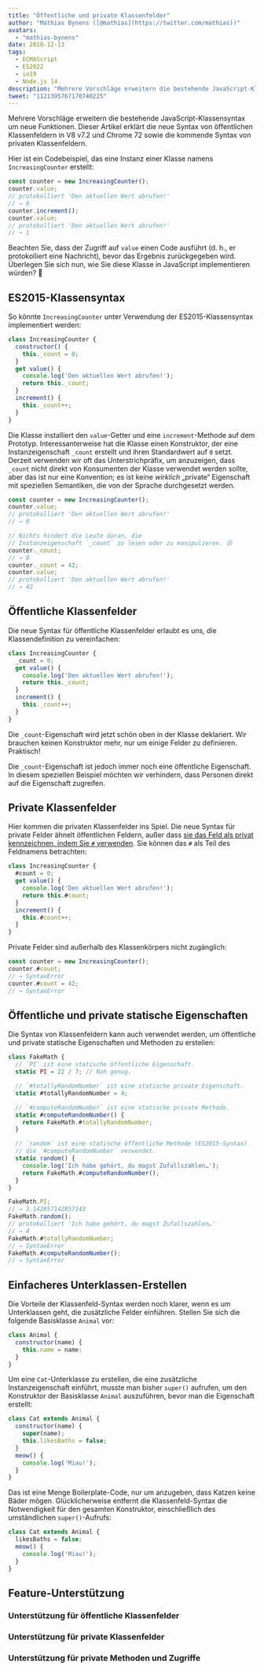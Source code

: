 ```yaml
---
title: "Öffentliche und private Klassenfelder"
author: "Mathias Bynens ([@mathias](https://twitter.com/mathias))"
avatars:
  - "mathias-bynens"
date: 2018-12-13
tags:
  - ECMAScript
  - ES2022
  - io19
  - Node.js 14
description: "Mehrere Vorschläge erweitern die bestehende JavaScript-Klassensyntax um neue Funktionen. Dieser Artikel erklärt die neue Syntax von öffentlichen Klassenfeldern in V8 v7.2 und Chrome 72 sowie die kommende Syntax von privaten Klassenfeldern."
tweet: "1121395767170740225"
---
```

Mehrere Vorschläge erweitern die bestehende JavaScript-Klassensyntax um neue Funktionen. Dieser Artikel erklärt die neue Syntax von öffentlichen Klassenfeldern in V8 v7.2 und Chrome 72 sowie die kommende Syntax von privaten Klassenfeldern.

Hier ist ein Codebeispiel, das eine Instanz einer Klasse namens `IncreasingCounter` erstellt:

```js
const counter = new IncreasingCounter();
counter.value;
// protokolliert 'Den aktuellen Wert abrufen!'
// → 0
counter.increment();
counter.value;
// protokolliert 'Den aktuellen Wert abrufen!'
// → 1
```

Beachten Sie, dass der Zugriff auf `value` einen Code ausführt (d. h., er protokolliert eine Nachricht), bevor das Ergebnis zurückgegeben wird. Überlegen Sie sich nun, wie Sie diese Klasse in JavaScript implementieren würden? 🤔

## ES2015-Klassensyntax

So könnte `IncreasingCounter` unter Verwendung der ES2015-Klassensyntax implementiert werden:

```js
class IncreasingCounter {
  constructor() {
    this._count = 0;
  }
  get value() {
    console.log('Den aktuellen Wert abrufen!');
    return this._count;
  }
  increment() {
    this._count++;
  }
}
```

Die Klasse installiert den `value`-Getter und eine `increment`-Methode auf dem Prototyp. Interessanterweise hat die Klasse einen Konstruktor, der eine Instanzeigenschaft `_count` erstellt und ihren Standardwert auf `0` setzt. Derzeit verwenden wir oft das Unterstrichpräfix, um anzuzeigen, dass `_count` nicht direkt von Konsumenten der Klasse verwendet werden sollte, aber das ist nur eine Konvention; es ist keine _wirklich_ „private“ Eigenschaft mit speziellen Semantiken, die von der Sprache durchgesetzt werden.

<!--truncate-->
```js
const counter = new IncreasingCounter();
counter.value;
// protokolliert 'Den aktuellen Wert abrufen!'
// → 0

// Nichts hindert die Leute daran, die
// Instanzeigenschaft `_count` zu lesen oder zu manipulieren. 😢
counter._count;
// → 0
counter._count = 42;
counter.value;
// protokolliert 'Den aktuellen Wert abrufen!'
// → 42
```

## Öffentliche Klassenfelder

Die neue Syntax für öffentliche Klassenfelder erlaubt es uns, die Klassendefinition zu vereinfachen:

```js
class IncreasingCounter {
  _count = 0;
  get value() {
    console.log('Den aktuellen Wert abrufen!');
    return this._count;
  }
  increment() {
    this._count++;
  }
}
```

Die `_count`-Eigenschaft wird jetzt schön oben in der Klasse deklariert. Wir brauchen keinen Konstruktor mehr, nur um einige Felder zu definieren. Praktisch!

Die `_count`-Eigenschaft ist jedoch immer noch eine öffentliche Eigenschaft. In diesem speziellen Beispiel möchten wir verhindern, dass Personen direkt auf die Eigenschaft zugreifen.

## Private Klassenfelder

Hier kommen die privaten Klassenfelder ins Spiel. Die neue Syntax für private Felder ähnelt öffentlichen Feldern, außer dass [sie das Feld als privat kennzeichnen, indem Sie `#` verwenden](https://github.com/tc39/proposal-class-fields/blob/master/PRIVATE_SYNTAX_FAQ.md). Sie können das `#` als Teil des Feldnamens betrachten:

```js
class IncreasingCounter {
  #count = 0;
  get value() {
    console.log('Den aktuellen Wert abrufen!');
    return this.#count;
  }
  increment() {
    this.#count++;
  }
}
```

Private Felder sind außerhalb des Klassenkörpers nicht zugänglich:

```js
const counter = new IncreasingCounter();
counter.#count;
// → SyntaxError
counter.#count = 42;
// → SyntaxError
```

## Öffentliche und private statische Eigenschaften

Die Syntax von Klassenfeldern kann auch verwendet werden, um öffentliche und private statische Eigenschaften und Methoden zu erstellen:

```js
class FakeMath {
  // `PI` ist eine statische öffentliche Eigenschaft.
  static PI = 22 / 7; // Nah genug.

  // `#totallyRandomNumber` ist eine statische private Eigenschaft.
  static #totallyRandomNumber = 4;

  // `#computeRandomNumber` ist eine statische private Methode.
  static #computeRandomNumber() {
    return FakeMath.#totallyRandomNumber;
  }

  // `random` ist eine statische öffentliche Methode (ES2015-Syntax)
  // die `#computeRandomNumber` verwendet.
  static random() {
    console.log('Ich habe gehört, du magst Zufallszahlen…');
    return FakeMath.#computeRandomNumber();
  }
}

FakeMath.PI;
// → 3.142857142857143
FakeMath.random();
// protokolliert 'Ich habe gehört, du magst Zufallszahlen…'
// → 4
FakeMath.#totallyRandomNumber;
// → SyntaxError
FakeMath.#computeRandomNumber();
// → SyntaxError
```

## Einfacheres Unterklassen-Erstellen

Die Vorteile der Klassenfeld-Syntax werden noch klarer, wenn es um Unterklassen geht, die zusätzliche Felder einführen. Stellen Sie sich die folgende Basisklasse `Animal` vor:

```js
class Animal {
  constructor(name) {
    this.name = name;
  }
}
```

Um eine `Cat`-Unterklasse zu erstellen, die eine zusätzliche Instanzeigenschaft einführt, musste man bisher `super()` aufrufen, um den Konstruktor der Basisklasse `Animal` auszuführen, bevor man die Eigenschaft erstellt:

```js
class Cat extends Animal {
  constructor(name) {
    super(name);
    this.likesBaths = false;
  }
  meow() {
    console.log('Miau!');
  }
}
```

Das ist eine Menge Boilerplate-Code, nur um anzugeben, dass Katzen keine Bäder mögen. Glücklicherweise entfernt die Klassenfeld-Syntax die Notwendigkeit für den gesamten Konstruktor, einschließlich des umständlichen `super()`-Aufrufs:

```js
class Cat extends Animal {
  likesBaths = false;
  meow() {
    console.log('Miau!');
  }
}
```

## Feature-Unterstützung

### Unterstützung für öffentliche Klassenfelder

<feature-support chrome="72 /blog/v8-release-72#public-class-fields"
                 firefox="ja https://developer.mozilla.org/en-US/docs/Mozilla/Firefox/Releases/69#JavaScript"
                 safari="ja https://bugs.webkit.org/show_bug.cgi?id=174212"
                 nodejs="12 https://twitter.com/mathias/status/1120700101637353473"
                 babel="ja https://babeljs.io/docs/en/babel-plugin-proposal-class-properties"></feature-support>

### Unterstützung für private Klassenfelder

<feature-support chrome="74 /blog/v8-release-74#private-class-fields"
                 firefox="90 https://spidermonkey.dev/blog/2021/05/03/private-fields-ship.html"
                 safari="ja"
                 nodejs="12 https://twitter.com/mathias/status/1120700101637353473"
                 babel="ja https://babeljs.io/docs/en/babel-plugin-proposal-class-properties"></feature-support>

### Unterstützung für private Methoden und Zugriffe

<feature-support chrome="84 /blog/v8-release-84#private-methods-and-accessors"
                 firefox="90 https://spidermonkey.dev/blog/2021/05/03/private-fields-ship.html"
                 safari="ja https://webkit.org/blog/11989/new-webkit-features-in-safari-15/"
                 nodejs="14.6.0"
                 babel="ja https://babeljs.io/docs/en/babel-plugin-proposal-private-methods"></feature-support>
